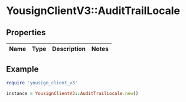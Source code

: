 # YousignClientV3::AuditTrailLocale

## Properties

| Name | Type | Description | Notes |
| ---- | ---- | ----------- | ----- |

## Example

```ruby
require 'yousign_client_v3'

instance = YousignClientV3::AuditTrailLocale.new()
```

